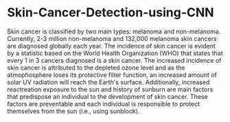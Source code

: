 # Skin-Cancer-Detection-using-CNN
Skin cancer is classified by two main types: melanoma and non-melanoma. Currently, 2-3 million non-melanoma and 132,000 melanoma skin cancers are diagnosed globally each year. The incidence of skin cancer is evident by a statistic based on the World Health Organization (WHO) that states that every 1 in 3 cancers diagnosed is a skin cancer. The increased incidence of skin cancer is attributed to the depleted ozone level and as the atmophosphere loses its protective filter function, an increased amount of solar UV radiation will reach the Earth's surface. Additionally, increased reactreation exposure to the sun and history of sunburn are main factors that predispose an individual to the development of skin cancer. These factors are preventable and each individual is responsible to protect themselves from the sun (i.e., using sunblock).

